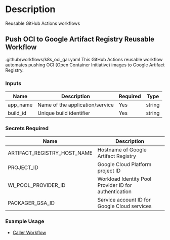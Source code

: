 
# Description

Reusable GitHub Actions workflows

## Push OCI to Google Artifact Registry Reusable Workflow

.github/workflows/k8s_oci_gar.yaml
This GitHub Actions reusable workflow automates pushing OCI (Open Container Initiative) images to Google Artifact Registry.

### Inputs

| Name       | Description                               | Required | Type   |
|------------|-------------------------------------------|----------|--------|
| app_name   | Name of the application/service           | Yes      | string |
| build_id   | Unique build identifier                   | Yes      | string |

### Secrets Required

| Name                        | Description                                           |
|-----------------------------|-------------------------------------------------------|
| ARTIFACT_REGISTRY_HOST_NAME | Hostname of Google Artifact Registry                  |
| PROJECT_ID                  | Google Cloud Platform project ID                      |
| WI_POOL_PROVIDER_ID         | Workload Identity Pool Provider ID for authentication |
| PACKAGER_GSA_ID             | Service account ID for Google Cloud services          |

### Example Usage

- [Caller Workflow](https://github.com/andreistefanciprian/demo_slack_bot/blob/main/.github/workflows/call_push_oci_gar.yaml)
